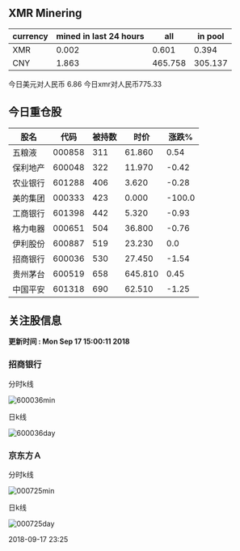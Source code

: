 ## XMR Minering

|currency|mined in last 24 hours|all|in pool|
|---|---|---|---|
|XMR|0.002|0.601|0.394|
|CNY|1.863|465.758|305.137|

今日美元对人民币 6.86	今日xmr对人民币775.33


## 今日重仓股 

|股名|代码|被持数|时价|涨跌%|
|---|---|---|---|---|
|五粮液|000858|311|61.860|0.54|
|保利地产|600048|322|11.970|-0.42|
|农业银行|601288|406|3.620|-0.28|
|美的集团|000333|423|0.000|-100.0|
|工商银行|601398|442|5.320|-0.93|
|格力电器|000651|504|36.800|-0.76|
|伊利股份|600887|519|23.230|0.0|
|招商银行|600036|530|27.450|-1.54|
|贵州茅台|600519|658|645.810|0.45|
|中国平安|601318|690|62.510|-1.25|

## 关注股信息
**更新时间 : Mon Sep 17 15:00:11 2018**
### 招商银行 
分时k线

![600036min](http://image.sinajs.cn/newchart/min/n/sh600036.gif)

日k线

![600036day](http://image.sinajs.cn/newchart/daily/n/sh600036.gif)

### 京东方Ａ 
分时k线

![000725min](http://image.sinajs.cn/newchart/min/n/sz000725.gif)

日k线

![000725day](http://image.sinajs.cn/newchart/daily/n/sz000725.gif)

2018-09-17 23:25